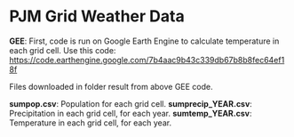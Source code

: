 # PJM Grid Weather Data 

__GEE__: First, code is run on Google Earth Engine to calculate temperature in each grid cell. Use this code: https://code.earthengine.google.com/7b4aac9b43c339db67b8b8fec64ef18f

Files downloaded in folder result from above GEE code. 

__sumpop.csv__: Population for each grid cell.
__sumprecip_YEAR.csv__: Precipitation in each grid cell, for each year.
__sumtemp_YEAR.csv__: Temperature in each grid cell, for each year.
